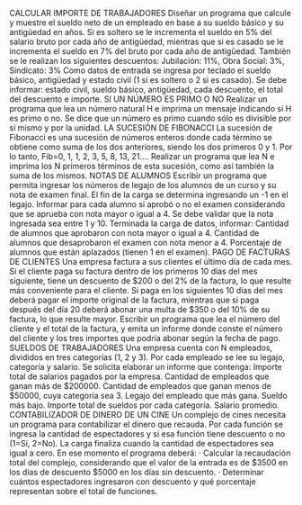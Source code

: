 CALCULAR IMPORTE DE TRABAJADORES
Diseñar un programa que calcule y muestre el sueldo neto de un empleado en base a su sueldo básico y su antigüedad en años. Si es soltero se le incrementa el sueldo en 5% 
del salario bruto por cada año de antigüedad, mientras que si es casado se le incrementa el sueldo en 7% del bruto por cada año de antigüedad. También se le realizan los 
siguientes descuentos: Jubilación: 11%, Obra Social: 3%, Sindicato: 3% Como datos de entrada se ingresa por teclado el sueldo básico, antigüedad y estado civil 
(1 si es soltero o 2 si es casado). Se debe informar: estado civil, sueldo básico, antigüedad, cada descuento, el total del descuento e importe.
SI UN NÚMERO ES PRIMO O NO
Realizar un programa que lea un número natural H e imprima un mensaje indicando si H es primo o no. Se dice que un número es primo cuando sólo es divisible por sí mismo y por la unidad.
LA SUCESIÓN DE FIBONACCI
La sucesión de Fibonacci es una sucesión de números enteros donde cada término se obtiene como suma de los dos anteriores, siendo los dos primeros 0 y 1. 
Por lo tanto, Fib=0, 1, 1, 2, 3, 5, 8, 13, 21.... Realizar un programa que lea N e imprima los N primeros términos de esta sucesión, como así también la suma de los mismos.
NOTAS DE ALUMNOS
Escribir un programa que permita ingresar los números de legajo de los alumnos de un curso y su nota de examen final. El fin de la carga se determina ingresando un -1 en el legajo. 
Informar para cada alumno si aprobó o no el examen considerando que se aprueba con nota mayor o igual a 4. Se debe validar que la nota ingresada sea entre 1 y 10. Terminada la carga
de datos, informar:
Cantidad de alumnos que aprobaron con nota mayor o igual a 4.
Cantidad de alumnos que desaprobaron el examen con nota menor a 4.
Porcentaje de alumnos que están aplazados (tienen 1 en el examen). 
PAGO DE FACTURAS DE CLIENTES
Una empresa factura a sus clientes el último día de cada mes. Si el cliente paga su factura dentro de los primeros 10 días del mes siguiente, tiene un descuento de $200 o del 2% de la 
factura, lo que resulte más conveniente para el cliente. Si paga en los siguientes 10 días del mes deberá pagar el importe original de la factura, mientras que si paga después del día 
20 deberá abonar una multa de $350 o del 10% de su factura, lo que resulte mayor. Escribir un programa que lea el número del cliente y el total de la factura, y emita un informe donde 
conste el número del cliente y los tres importes que podría abonar según la fecha de pago.
SUELDOS DE TRABAJADORES
Una empresa cuenta con N empleados, divididos en tres categorías (1, 2 y 3). Por cada empleado se lee su legajo, categoría y salario. Se solicita elaborar un informe que contenga:
Importe total de salarios pagados por la empresa.
Cantidad de empleados que ganan más de $200000.
Cantidad de empleados que ganan menos de $50000, cuya categoría sea 3.
Legajo del empleado que más gana.
Sueldo más bajo.
Importe total de sueldos por cada categoría.
Salario promedio.
CONTABILIZADOR DE DINERO DE UN CINE
Un complejo de cines necesita un programa para contabilizar el dinero que recauda. Por cada función se ingresa la cantidad de espectadores y si esa función tiene descuento o no 
(1=Sí, 2=No). La carga finaliza cuando la cantidad de espectadores sea igual a cero. En ese momento el programa deberá: · Calcular la recaudación total del complejo, considerando 
que el valor de la entrada es de $3500 en los días de descuento $5000 en los días sin descuento. · Determinar cuántos espectadores ingresaron con descuento y qué porcentaje representan sobre el total de funciones.
